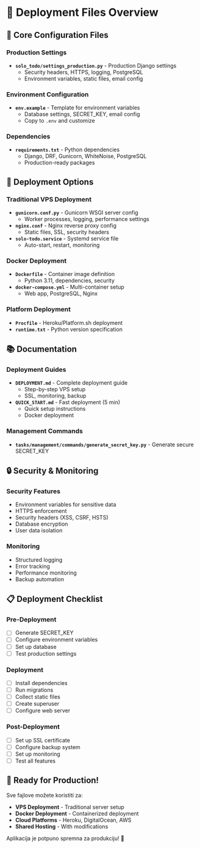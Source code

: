 # 📁 Deployment Files Overview

## 🔧 Core Configuration Files

### Production Settings
- **`solo_todo/settings_production.py`** - Production Django settings
  - Security headers, HTTPS, logging, PostgreSQL
  - Environment variables, static files, email config

### Environment Configuration
- **`env.example`** - Template for environment variables
  - Database settings, SECRET_KEY, email config
  - Copy to `.env` and customize

### Dependencies
- **`requirements.txt`** - Python dependencies
  - Django, DRF, Gunicorn, WhiteNoise, PostgreSQL
  - Production-ready packages

## 🚀 Deployment Options

### Traditional VPS Deployment
- **`gunicorn.conf.py`** - Gunicorn WSGI server config
  - Worker processes, logging, performance settings
- **`nginx.conf`** - Nginx reverse proxy config
  - Static files, SSL, security headers
- **`solo-todo.service`** - Systemd service file
  - Auto-start, restart, monitoring

### Docker Deployment
- **`Dockerfile`** - Container image definition
  - Python 3.11, dependencies, security
- **`docker-compose.yml`** - Multi-container setup
  - Web app, PostgreSQL, Nginx

### Platform Deployment
- **`Procfile`** - Heroku/Platform.sh deployment
- **`runtime.txt`** - Python version specification

## 📚 Documentation

### Deployment Guides
- **`DEPLOYMENT.md`** - Complete deployment guide
  - Step-by-step VPS setup
  - SSL, monitoring, backup
- **`QUICK_START.md`** - Fast deployment (5 min)
  - Quick setup instructions
  - Docker deployment

### Management Commands
- **`tasks/management/commands/generate_secret_key.py`** - Generate secure SECRET_KEY

## 🔒 Security & Monitoring

### Security Features
- Environment variables for sensitive data
- HTTPS enforcement
- Security headers (XSS, CSRF, HSTS)
- Database encryption
- User data isolation

### Monitoring
- Structured logging
- Error tracking
- Performance monitoring
- Backup automation

## 📋 Deployment Checklist

### Pre-Deployment
- [ ] Generate SECRET_KEY
- [ ] Configure environment variables
- [ ] Set up database
- [ ] Test production settings

### Deployment
- [ ] Install dependencies
- [ ] Run migrations
- [ ] Collect static files
- [ ] Create superuser
- [ ] Configure web server

### Post-Deployment
- [ ] Set up SSL certificate
- [ ] Configure backup system
- [ ] Set up monitoring
- [ ] Test all features

## 🎯 Ready for Production!

Sve fajlove možete koristiti za:
- **VPS Deployment** - Traditional server setup
- **Docker Deployment** - Containerized deployment
- **Cloud Platforms** - Heroku, DigitalOcean, AWS
- **Shared Hosting** - With modifications

Aplikacija je potpuno spremna za produkciju! 🚀



